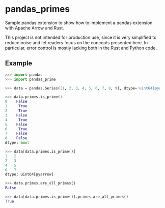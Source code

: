 # pandas_primes

Sample pandas extension to show how to implement a pandas extension with
Apache Arrow and Rust.

This project is not intended for production use, since it is very simplified
to reduce noise and let readers focus on the concepts presented here. In
particular, error control is mostly lacking both in the Rust and Python
code.

## Example

```python
>>> import pandas
>>> import pandas_prime

>>> data = pandas.Series([1, 2, 3, 4, 5, 6, 7, 8, 9], dtype='uint64[pyarrow]')

>>> data.primes.is_prime()
0    False
1     True
2     True
3    False
4     True
5    False
6     True
7    False
8    False
dtype: bool

>>> data[data.primes.is_prime()]
1   2
2   3
4   5
6   7
dtype: uint64[pyarrow]

>>> data.primes.are_all_primes()
False

>>> data[data.primes.is_prime()].primes.are_all_primes()
True
```
